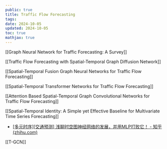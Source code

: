 ```yaml
---
public: true
title: Traffic Flow Forecasting
tags:
date: 2024-10-05
updated: 2024-10-05
toc: true
mathjax: true
---
```


[[Graph Neural Network for Traffic Forecasting: A Survey]]

[[Traffic Flow Forecasting with Spatial-Temporal Graph Diffusion Network]]

[[Spatial-Temporal Fusion Graph Neural Networks for Traffic Flow Forecasting]]

[[Spatial-Temporal Transformer Networks for Traffic Flow Forecasting]]

[[Attention Based Spatial-Temporal Graph Convolutional Networks for Traffic Flow Forecasting]]

[[Spatial-Temporal Identity: A Simple yet Effective Baseline for Multivariate Time Series Forecasting]]

  + [[多元时序][交通预测] 浅聊时空图神经网络的发展，并用MLP打败它！ - 知乎 (zhihu.com)](https://zhuanlan.zhihu.com/p/553775127)

[[T-GCN]]


